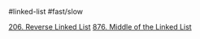 #linked-list 
#fast/slow 




[206. Reverse Linked List](206.%20Reverse%20Linked%20List.md)
[876. Middle of the Linked List](876.%20Middle%20of%20the%20Linked%20List.md)



